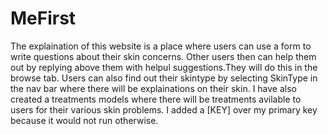 # MeFirst
The explaination of this website is a place where users can use a form to write questions about their skin concerns.
Other users then can help them out by replying above them with helpul suggestions.They will do this in the browse tab.
Users can also find out their skintype by selecting SkinType in the nav bar where there will be explainations on their skin. 
I have also created a treatments models where there will be treatments avilable to users for their various skin problems. 
I added a [KEY] over my primary key because it would not run otherwise.
